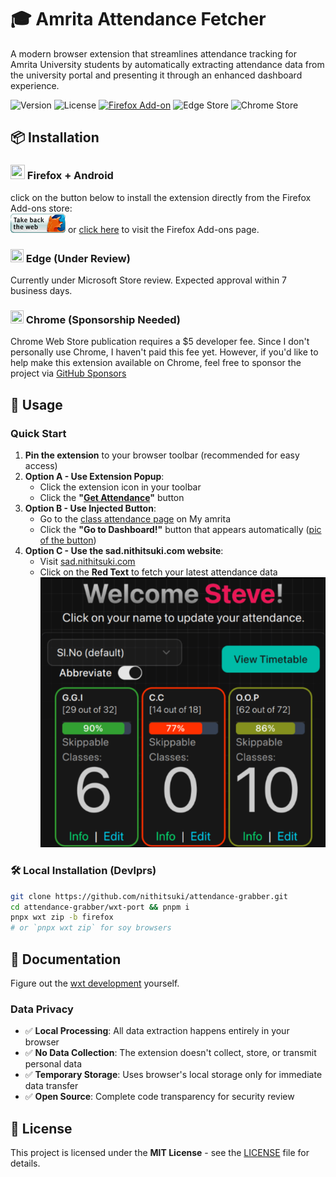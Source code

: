# 🎓 Amrita Attendance Fetcher

A modern browser extension that streamlines attendance tracking for Amrita University students by automatically extracting attendance data from the university portal and presenting it through an enhanced dashboard experience.

![Version](https://img.shields.io/badge/version-2.0-blue.svg)
![License](https://img.shields.io/badge/license-MIT-green.svg)
[![Firefox Add-on](https://img.shields.io/badge/Firefox-Get%20Add--on-orange.svg)](https://addons.mozilla.org/en-US/firefox/addon/amrita-attendance-fetcher/)
![Edge Store](https://img.shields.io/badge/Edge-Under%20Review-yellow.svg)
![Chrome Store](https://img.shields.io/badge/Chrome-Sponsor%20Needed-red.svg)

## 📦 Installation

###  <img src="https://cdn.jsdelivr.net/gh/devicons/devicon@latest/icons/firefox/firefox-original.svg" height=23 width=23 /> Firefox + Android
click on the button below to install the extension directly from the Firefox Add-ons store:
<a href="https://addons.mozilla.org/en-US/firefox/addon/amrita-attendance-fetcher/" target="_blank">     
[<img src="marketing/firefoxget.gif" alt="firefoxget" height="31" width="88">](https://github.com/nithitsuki/attendance-grabber/blob/18dd790ad5ff1bf910a0e01d03c4a95ebb6d5ae8/marketing/firefoxget.gif)
</a>
or [click here](https://addons.mozilla.org/en-US/firefox/addon/amrita-attendance-fetcher/) to visit the Firefox Add-ons page.


### <img src="https://cdn.jsdelivr.net/gh/devicons/devicon@latest/icons/ie10/ie10-original.svg" height=21 width=21 /> Edge (Under Review)
          
Currently under Microsoft Store review. Expected approval within 7 business days.

### <img src="https://cdn.jsdelivr.net/gh/devicons/devicon@latest/icons/chrome/chrome-original.svg"  height=21 width=21/> Chrome (Sponsorship Needed)


Chrome Web Store publication requires a $5 developer fee. Since I don't personally use Chrome, I haven't paid this fee yet. However, if you'd like to help make this extension available on Chrome, feel free to sponsor the project via [GitHub Sponsors](https://github.com/sponsors/nithitsuki)

## 🚀 Usage
### Quick Start
1. **Pin the extension** to your browser toolbar (recommended for easy access)
2. **Option A - Use Extension Popup**:
   - Click the extension icon in your toolbar
   - Click the **"[Get Attendance](marketing/popup.png)"** button
3. **Option B - Use Injected Button**:
   - Go to the [class attendance page](https://students.amrita.edu/client/class-attendance) on My amrita
   - Click the **"Go to Dashboard!"** button that appears automatically ([pic of the button](marketing/button.png))
4. **Option C - Use the sad.nithitsuki.com website**:
   - Visit [sad.nithitsuki.com](https://sad.nithitsuki.com)
   - Click on the **Red Text** to fetch your latest attendance data
   ![Red Text button](marketing/dashboard.png)

### 🛠️ Local Installation (Devlprs)
```bash
git clone https://github.com/nithitsuki/attendance-grabber.git
cd attendance-grabber/wxt-port && pnpm i 
pnpx wxt zip -b firefox
# or `pnpx wxt zip` for soy browsers
```
## 📖 Documentation
Figure out the [wxt development](https://wxt.dev) yourself.

### Data Privacy
- ✅ **Local Processing**: All data extraction happens entirely in your browser
- ✅ **No Data Collection**: The extension doesn't collect, store, or transmit personal data
- ✅ **Temporary Storage**: Uses browser's local storage only for immediate data transfer
- ✅ **Open Source**: Complete code transparency for security review

## 📄 License

This project is licensed under the **MIT License** - see the [LICENSE](LICENSE) file for details.
